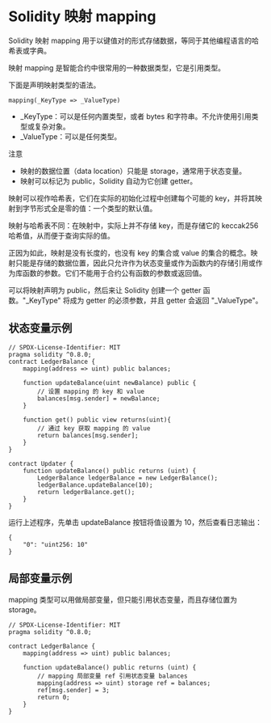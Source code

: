 # Solidity 映射 mapping  

Solidity 映射 mapping 用于以键值对的形式存储数据，等同于其他编程语言的哈希表或字典。

映射 mapping 是智能合约中很常用的一种数据类型，它是引用类型。

下面是声明映射类型的语法。

```solidity
mapping(_KeyType => _ValueType)
```

- _KeyType：可以是任何内置类型，或者 bytes 和字符串。不允许使用引用类型或复杂对象。
- _ValueType：可以是任何类型。

注意

- 映射的数据位置（data location）只能是 storage，通常用于状态变量。
- 映射可以标记为 public，Solidity 自动为它创建 getter。
  
映射可以视作哈希表，它们在实际的初始化过程中创建每个可能的 key，并将其映射到字节形式全是零的值：一个类型的默认值。

映射与哈希表不同：在映射中，实际上并不存储 key，而是存储它的 keccak256 哈希值，从而便于查询实际的值。

正因为如此，映射是没有长度的，也没有 key 的集合或 value 的集合的概念。映射只能是存储的数据位置，因此只允许作为状态变量或作为函数内的存储引用或作为库函数的参数。它们不能用于合约公有函数的参数或返回值。

可以将映射声明为 public，然后来让 Solidity 创建一个 getter 函数。"_KeyType" 将成为 getter 的必须参数，并且 getter 会返回 "_ValueType"。

## 状态变量示例

```solidity
// SPDX-License-Identifier: MIT
pragma solidity ^0.8.0;
contract LedgerBalance {
    mapping(address => uint) public balances;

    function updateBalance(uint newBalance) public {
        // 设置 mapping 的 key 和 value
        balances[msg.sender] = newBalance;
    }

    function get() public view returns(uint){
        // 通过 key 获取 mapping 的 value
        return balances[msg.sender];
    }
}

contract Updater {
    function updateBalance() public returns (uint) {
        LedgerBalance ledgerBalance = new LedgerBalance();
        ledgerBalance.updateBalance(10);
        return ledgerBalance.get();
    }
}
```

运行上述程序，先单击 updateBalance 按钮将值设置为 10，然后查看日志输出：

```solidity
{
    "0": "uint256: 10"
}
```

## 局部变量示例

mapping 类型可以用做局部变量，但只能引用状态变量，而且存储位置为 storage。

```solidity
// SPDX-License-Identifier: MIT
pragma solidity ^0.8.0;

contract LedgerBalance {
    mapping(address => uint) public balances;

    function updateBalance() public returns (uint) {
        // mapping 局部变量 ref 引用状态变量 balances
        mapping(address => uint) storage ref = balances;
        ref[msg.sender] = 3;
        return 0;
    }
}
```
